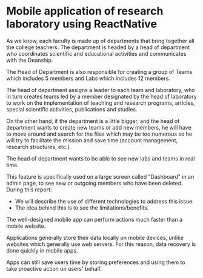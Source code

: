 # Mobile application of research laboratory using ReactNative
  As we know, each faculty is made up of departments that bring together all the college teachers. The department is headed by a head of department who coordinates scientific and educational activities and communicates with the Deanship.

  The Head of Department is also responsible for creating a group of Teams which includes 5 members and Labs which includes 12 members.

  The head of department assigns a leader to each team and laboratory, who in turn creates teams led by a member designated by the head of laboratory to work on the implementation of teaching and research programs, articles, special scientific activities, publications and studies.

  On the other hand, if the department is a little bigger, and the head of department wants to create new teams or add new members, he will have to move around and search for the files which may be too numerous so he will try to facilitate the mission and save time (account management, research structures, etc.).

  The head of department wants to be able to see new labs and teams in real time.

  This feature is specifically used on a large screen called "Dashboard" in an admin page, to see new or outgoing members who have been deleted. During this report:
  * We will describe the use of different technologies to address this issue.
  * The idea behind this is to see the limitations/benefits.

The well-designed mobile app can perform actions much faster than a mobile website.

Applications generally store their data locally on mobile devices, unlike websites which generally use web servers. For this reason, data recovery is done quickly in mobile apps.

Apps can still save users time by storing preferences and using them to take proactive action on users' behalf.
